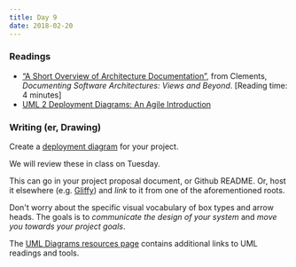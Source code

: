 ```yaml
---
title: Day 9
date: 2018-02-20
---
```


### Readings

* [“A Short Overview of Architecture Documentation”](/readings/architecture-documentation/), from Clements, *Documenting Software Architectures: Views and Beyond*. \[Reading time: 4 minutes\]
* [UML 2 Deployment Diagrams: An Agile Introduction](http://www.agilemodeling.com/artifacts/deploymentDiagram.htm)

### Writing (er, Drawing)

Create a [deployment diagram](https://en.wikipedia.org/wiki/Deployment_diagram) for your project.

We will review these in class on Tuesday.

This can go in your project proposal document, or Github README. Or, host it elsewhere (e.g. [Gliffy](https://www.gliffy.com/)) and *link* to it from one of the aforementioned roots.

Don't worry about the specific visual vocabulary of box types and arrow heads. The goals is to *communicate the design of your system* and *move you towards your project goals*.

The [UML Diagrams resources page](https://github.com/olin-build/olin.build/wiki/UML-Diagrams) contains additional links to UML readings and tools.
